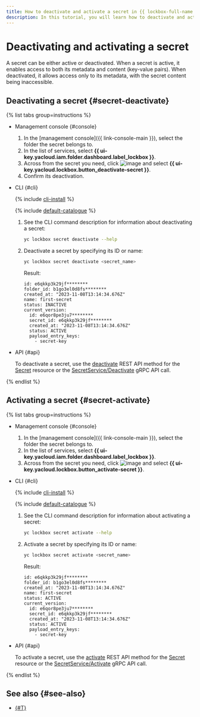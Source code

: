 ```yaml
---
title: How to deactivate and activate a secret in {{ lockbox-full-name }}
description: In this tutorial, you will learn how to deactivate and activate a secret in {{ lockbox-full-name }}.
---
```


# Deactivating and activating a secret

A secret can be either active or deactivated. When a secret is active, it enables access to both its metadata and content (key-value pairs). When deactivated, it allows access only to its metadata, with the secret content being inaccessible.

## Deactivating a secret {#secret-deactivate}

{% list tabs group=instructions %}

- Management console {#console}

    1. In the [management console]({{ link-console-main }}), select the folder the secret belongs to.
    1. In the list of services, select **{{ ui-key.yacloud.iam.folder.dashboard.label_lockbox }}**.
    1. Across from the secret you need, click ![image](../../_assets/console-icons/ellipsis.svg) and select **{{ ui-key.yacloud.lockbox.button_deactivate-secret }}**.
    1. Confirm its deactivation.

- CLI {#cli}

  {% include [cli-install](../../_includes/cli-install.md) %}

  {% include [default-catalogue](../../_includes/default-catalogue.md) %}

  1. See the CLI command description for information about deactivating a secret:

      ```bash
      yc lockbox secret deactivate --help
      ```
  1. Deactivate a secret by specifying its ID or name:

      ```bash
      yc lockbox secret deactivate <secret_name>
      ```
      Result:

      ```text
      id: e6qkkp3k29jf********
      folder_id: b1go3el0d8fs********
      created_at: "2023-11-08T13:14:34.676Z"
      name: first-secret
      status: INACTIVE
      current_version:
        id: e6qor8pe3ju7********
        secret_id: e6qkkp3k29jf********
        created_at: "2023-11-08T13:14:34.676Z"
        status: ACTIVE
        payload_entry_keys:
          - secret-key
      ```

- API {#api}

  To deactivate a secret, use the [deactivate](../api-ref/Secret/deactivate.md) REST API method for the [Secret](../api-ref/Secret/index.md) resource or the [SecretService/Deactivate](../api-ref/grpc/secret_service.md#Deactivate) gRPC API call.

{% endlist %}

## Activating a secret {#secret-activate}

{% list tabs group=instructions %}

- Management console {#console}

    1. In the [management console]({{ link-console-main }}), select the folder the secret belongs to.
    1. In the list of services, select **{{ ui-key.yacloud.iam.folder.dashboard.label_lockbox }}**.
    1. Across from the secret you need, click ![image](../../_assets/console-icons/ellipsis.svg) and select **{{ ui-key.yacloud.lockbox.button_activate-secret }}**.

- CLI {#cli}

  {% include [cli-install](../../_includes/cli-install.md) %}

  {% include [default-catalogue](../../_includes/default-catalogue.md) %}

  1. See the CLI command description for information about activating a secret:

      ```bash
      yc lockbox secret activate --help
      ```
  1. Activate a secret by specifying its ID or name:

      ```bash
      yc lockbox secret activate <secret_name>
      ```
      Result:

      ```text
      id: e6qkkp3k29jf********
      folder_id: b1go3el0d8fs********
      created_at: "2023-11-08T13:14:34.676Z"
      name: first-secret
      status: ACTIVE
      current_version:
        id: e6qor8pe3ju7********
        secret_id: e6qkkp3k29jf********
        created_at: "2023-11-08T13:14:34.676Z"
        status: ACTIVE
        payload_entry_keys:
          - secret-key
      ```

- API {#api}

  To activate a secret, use the [activate](../api-ref/Secret/activate.md) REST API method for the [Secret](../api-ref/Secret/index.md) resource or the [SecretService/Activate](../api-ref/grpc/secret_service.md#Activate) gRPC API call.

{% endlist %}

## See also {#see-also}

* [{#T}](../concepts/secret.md)

